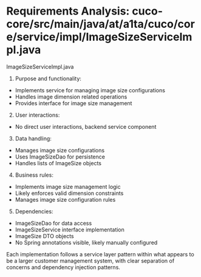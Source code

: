 # Requirements Analysis: cuco-core/src/main/java/at/a1ta/cuco/core/service/impl/ImageSizeServiceImpl.java

ImageSizeServiceImpl.java
1. Purpose and functionality:
- Implements service for managing image size configurations
- Handles image dimension related operations
- Provides interface for image size management

2. User interactions:
- No direct user interactions, backend service component

3. Data handling:
- Manages image size configurations
- Uses ImageSizeDao for persistence
- Handles lists of ImageSize objects

4. Business rules:
- Implements image size management logic
- Likely enforces valid dimension constraints
- Manages image size configuration rules

5. Dependencies:
- ImageSizeDao for data access
- ImageSizeService interface implementation
- ImageSize DTO objects
- No Spring annotations visible, likely manually configured

Each implementation follows a service layer pattern within what appears to be a larger customer management system, with clear separation of concerns and dependency injection patterns.